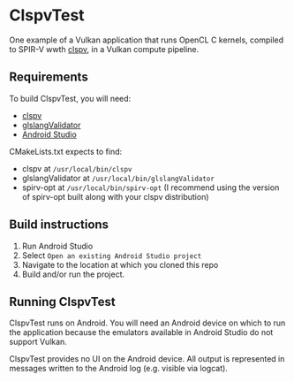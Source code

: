 # ClspvTest

One example of a Vulkan application that runs OpenCL C kernels, compiled to SPIR-V wwth [clspv][clspv], in a Vulkan compute pipeline.

## Requirements

To build ClspvTest, you will need:

* [clspv][clspv]
* [glslangValidator][glslang]
* [Android Studio][android-studio]

CMakeLists.txt expects to find:

* clspv at `/usr/local/bin/clspv`
* glslangValidator at `/usr/local/bin/glslangValidator`
* spirv-opt at `/usr/local/bin/spirv-opt` (I recommend using the version of spirv-opt built along with your clspv distribution)

## Build instructions

1. Run Android Studio
2. Select `Open an existing Android Studio project`
3. Navigate to the location at which you cloned this repo
4. Build and/or run the project.

## Running ClspvTest

ClspvTest runs on Android. You will need an Android device on which to run the application because the emulators available in Android Studio do not support Vulkan.

ClspvTest provides no UI on the Android device. All output is represented in messages written to the Android log (e.g. visible via logcat).

[android-studio]: https://developer.android.com/studio/index.html
[clspv]: https://github.com/google/clspv
[glslang]: https://github.com/KhronosGroup/glslang
